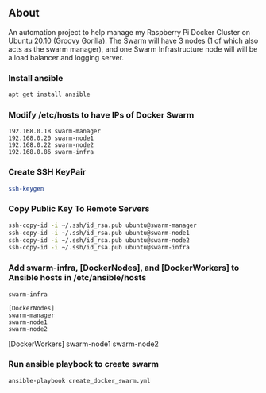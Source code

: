 ## About

An automation project to help manage my Raspberry Pi Docker Cluster on Ubuntu 20.10 (Groovy Gorilla). The Swarm will have 3 nodes (1 of which also acts as the swarm manager), and one Swarm Infrastructure node will will be a load balancer and logging server.

### Install ansible
``` bash
apt get install ansible
```

### Modify /etc/hosts to have IPs of Docker Swarm
``` text
192.168.0.18 swarm-manager
192.168.0.20 swarm-node1
192.168.0.22 swarm-node2
192.168.0.86 swarm-infra
```

### Create SSH KeyPair
``` bash
ssh-keygen
```

### Copy Public Key To Remote Servers
``` bash
ssh-copy-id -i ~/.ssh/id_rsa.pub ubuntu@swarm-manager
ssh-copy-id -i ~/.ssh/id_rsa.pub ubuntu@swarm-node1
ssh-copy-id -i ~/.ssh/id_rsa.pub ubuntu@swarm-node2
ssh-copy-id -i ~/.ssh/id_rsa.pub ubuntu@swarm-infra
```

### Add swarm-infra, [DockerNodes], and [DockerWorkers] to Ansible hosts in /etc/ansible/hosts

``` text
swarm-infra

[DockerNodes]
swarm-manager
swarm-node1
swarm-node2
```

[DockerWorkers]
swarm-node1
swarm-node2


### Run ansible playbook to create swarm
``` bash
ansible-playbook create_docker_swarm.yml
```
